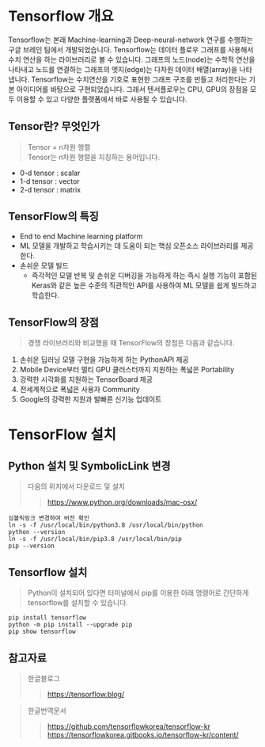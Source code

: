 Tensorflow 개요
==
Tensorflow는 본래 Machine-learning과 Deep-neural-network 연구를 수행하는 구글 브레인 팀에서 개발되었습니다. Tensorflow는 데이터 플로우 그래프를 사용해서 수치 연산을 하는 라이브러리로 볼 수 있습니다. 그래프의 노드(node)는 수학적 연산을 나타내고 노드를 연결하는 그래프의 엣지(edge)는 다차원 데이터 배열(array)을 나타냅니다. Tensorflow는 수치연산을 기호로 표현한 그래프 구조를 만들고 처리한다는 기본 아이디어를 바탕으로 구현되었습니다. 그래서 텐서플로우는 CPU, GPU의 장점을 모두 이용할 수 있고 다양한 플랫폼에서 바로 사용될 수 있습니다.

Tensor란? 무엇인가
--
> Tensor = n차원 행렬   
> Tensor는 n차원 행렬을 지칭하는 용어입니다.
- 0-d tensor : scalar
- 1-d tensor : vector
- 2-d tensor : matrix

TensorFlow의 특징
--
* End to end Machine learning platform
* ML 모델을 개발하고 학습시키는 데 도움이 되는 핵심 오픈소스 라이브러리를 제공한다.
* 손쉬운 모델 빌드 
  * 즉각적인 모델 반복 및 손쉬운 디버깅을 가능하게 하는 즉시 실행 기능이 포함된 Keras와 같은 높은 수준의 직관적인 API를 사용하여 ML 모델을 쉽게 빌드하고 학습한다.

TensorFlow의 장점
--
> 경쟁 라이브러리와 비교했을 때 TensorFlow의 장점은 다음과 같습니다.
1. 손쉬운 딥러닝 모델 구현을 가능하게 하는 PythonAPI 제공
2. Mobile Device부터 멀티 GPU 클러스터까지 지원하는 폭넓은 Portability
3. 강력한 시각화를 지원하는 TensorBoard 제공
4. 전세계적으로 폭넓은 사용자 Community
5. Google의 강력한 지원과 발빠른 신기능 업데이트


TensorFlow 설치
==
Python 설치 및 SymbolicLink 변경
--
> 다음의 위치에서 다운로드 및 설치   
>    > https://www.python.org/downloads/mac-osx/   
```
심볼릭링크 변경하여 버전 확인
ln -s -f /usr/local/bin/python3.8 /usr/local/bin/python
python --version
ln -s -f /usr/local/bin/pip3.8 /usr/local/bin/pip
pip --version
```
Tensorflow 설치
--
> Python이 설치되어 있다면 터미널에서 pip를 이용한 아래 명령어로 간단하게 tensorflow를 설치할 수 있습니다.   
```
pip install tensorflow
python -m pip install --upgrade pip
pip show tensorflow
```

참고자료
---------------
> 한글블로그   
>    > https://tensorflow.blog/    

> 한글번역문서   
>    > https://github.com/tensorflowkorea/tensorflow-kr   
>    > https://tensorflowkorea.gitbooks.io/tensorflow-kr/content/   

